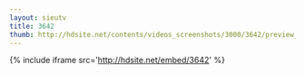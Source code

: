 ```yaml
---
layout: sieutv
title: 3642
thumb: http://hdsite.net/contents/videos_screenshots/3000/3642/preview_360p.mp4.jpg
---
```

{% include iframe src='http://hdsite.net/embed/3642' %}
 

